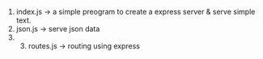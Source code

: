 1. index.js -> a simple preogram to create a express server & serve simple text.
2. json.js -> serve json data
3. 3. routes.js -> routing using express
